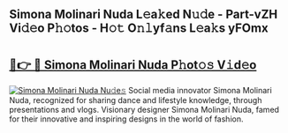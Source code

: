 ## Simona Molinari Nuda L𝚎a𝚔ed N𝚞𝚍e - Part-vZH Vi𝚍𝚎o P𝚑𝚘tos - H𝚘𝚝 O𝚗𝚕yf𝚊ns L𝚎a𝚔s yFOmx

# <h2><a href="http://kf5kb8x.oniu.top/?m=Simona+Molinari+Nuda">🔗👉 🔴 Simona Molinari Nuda P𝚑ot𝚘𝚜 V𝚒d𝚎o</a></h2>

[![Simona Molinari Nuda Nu𝚍e𝚜](https://i.imgur.com/0qMVB7G.gif)](http://kf5kb8x.oniu.top/?m=Simona+Molinari+Nuda)
Social media innovator Simona Molinari Nuda, recognized for sharing dance and lifestyle knowledge, through presentations and vlogs. Visionary designer Simona Molinari Nuda, famed for their innovative and inspiring designs in the world of fashion.  
